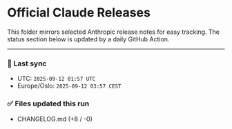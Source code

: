 # Official Claude Releases

This folder mirrors selected Anthropic release notes for easy tracking.
The status section below is updated by a daily GitHub Action.


---

<!-- sync-status:start -->

### 🔄 Last sync
- UTC: `2025-09-12 01:57 UTC`
- Europe/Oslo: `2025-09-12 03:57 CEST`

### ✅ Files updated this run

- CHANGELOG.md (+8 / -0)<!-- sync-status:end -->






















